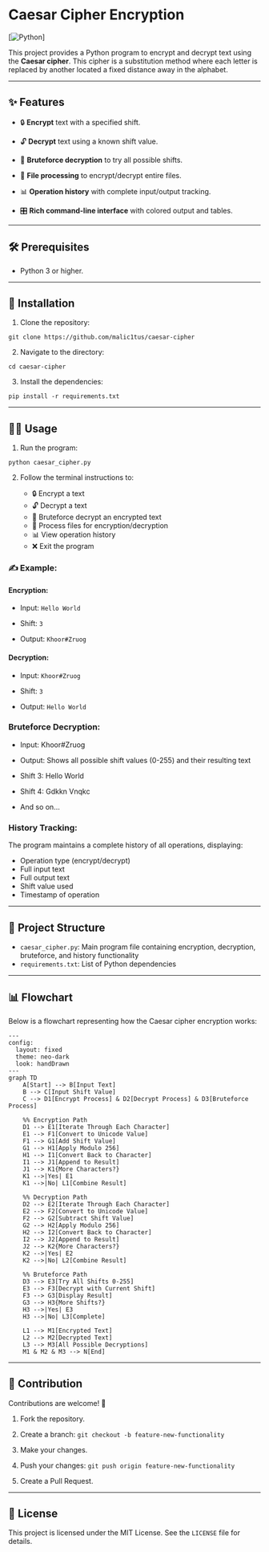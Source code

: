 # Caesar Cipher Encryption

[![Python](https://img.shields.io/badge/python-3.0%2B-green.svg)]

This project provides a Python program to encrypt and decrypt text using the **Caesar cipher**. This cipher is a substitution method where each letter is replaced by another located a fixed distance away in the alphabet.

----------

## ✨ Features

- 🔒 **Encrypt** text with a specified shift.

- 🔓 **Decrypt** text using a known shift value.

- 🔄 **Bruteforce decryption** to try all possible shifts.

- 📁 **File processing** to encrypt/decrypt entire files.

- 📊 **Operation history** with complete input/output tracking.

- 🎛️ **Rich command-line interface** with colored output and tables.
    

----------

## 🛠️ Prerequisites

-   Python 3 or higher.
    

----------

## 🚀 Installation

1.  Clone the repository:
    

```
git clone https://github.com/malic1tus/caesar-cipher
```

2.  Navigate to the directory:
    

```
cd caesar-cipher
```

3.  Install the dependencies:


```
pip install -r requirements.txt
```

----------

## 🧑‍💻 Usage

1.  Run the program:
    

```
python caesar_cipher.py
```

2.  Follow the terminal instructions to:
    
    -   🔒 Encrypt a text
    -   🔓 Decrypt a text
    -   🔄 Bruteforce decrypt an encrypted text
    -   📁 Process files for encryption/decryption
    -   📊 View operation history
    -   ❌ Exit the program
        

### ✍️ Example:

#### Encryption:

-   Input: `Hello World`
    
-   Shift: `3`
    
-   Output: `Khoor#Zruog`
    

#### Decryption:

-   Input: `Khoor#Zruog`
    
-   Shift: `3`
    
-   Output: `Hello World`
    

### Bruteforce Decryption:

-   Input: Khoor#Zruog
-   Output: Shows all possible shift values (0-255) and their resulting text

-   Shift 3: Hello World
-   Shift 4: Gdkkn Vnqkc
-   And so on...

### History Tracking:

The program maintains a complete history of all operations, displaying:
- Operation type (encrypt/decrypt)
- Full input text
- Full output text
- Shift value used
- Timestamp of operation

----------

## 📂 Project Structure

-   `caesar_cipher.py`: Main program file containing encryption, decryption, bruteforce, and history functionality
-   `requirements.txt`: List of Python dependencies
    

----------

## 📊 Flowchart

Below is a flowchart representing how the Caesar cipher encryption works:

```mermaid
---
config:
  layout: fixed
  theme: neo-dark
  look: handDrawn
---
graph TD
    A[Start] --> B[Input Text]
    B --> C[Input Shift Value]
    C --> D1[Encrypt Process] & D2[Decrypt Process] & D3[Bruteforce Process]
    
    %% Encryption Path
    D1 --> E1[Iterate Through Each Character]
    E1 --> F1[Convert to Unicode Value]
    F1 --> G1[Add Shift Value]
    G1 --> H1[Apply Modulo 256]
    H1 --> I1[Convert Back to Character]
    I1 --> J1[Append to Result]
    J1 --> K1{More Characters?}
    K1 -->|Yes| E1
    K1 -->|No| L1[Combine Result]
    
    %% Decryption Path
    D2 --> E2[Iterate Through Each Character]
    E2 --> F2[Convert to Unicode Value]
    F2 --> G2[Subtract Shift Value]
    G2 --> H2[Apply Modulo 256]
    H2 --> I2[Convert Back to Character]
    I2 --> J2[Append to Result]
    J2 --> K2{More Characters?}
    K2 -->|Yes| E2
    K2 -->|No| L2[Combine Result]
    
    %% Bruteforce Path
    D3 --> E3[Try All Shifts 0-255]
    E3 --> F3[Decrypt with Current Shift]
    F3 --> G3[Display Result]
    G3 --> H3{More Shifts?}
    H3 -->|Yes| E3
    H3 -->|No| L3[Complete]
    
    L1 --> M1[Encrypted Text]
    L2 --> M2[Decrypted Text]
    L3 --> M3[All Possible Decryptions]
    M1 & M2 & M3 --> N[End]
```

----------

## 🤝 Contribution

Contributions are welcome! 🚀

1.  Fork the repository.
    
2.  Create a branch: `git checkout -b feature-new-functionality`
    
3.  Make your changes.
    
4.  Push your changes: `git push origin feature-new-functionality`
    
5.  Create a Pull Request.
    

----------

## 📝 License

This project is licensed under the MIT License. See the `LICENSE` file for details.